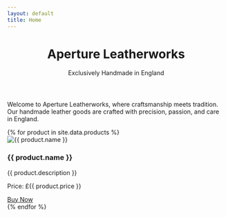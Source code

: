 ```yaml
---
layout: default
title: Home
---
```


<header class="hero">
    <h1>Aperture Leatherworks</h1>
    <p class="slogan">Exclusively Handmade in England</p>
</header>

<section class="intro">
    <p>Welcome to Aperture Leatherworks, where craftsmanship meets tradition. Our handmade leather goods are crafted with precision, passion, and care in England.</p>
</section>

<section class="products">
    {% for product in site.data.products %}
    <div class="product">
        <img src="{{ product.image }}" alt="{{ product.name }}">
        <h3>{{ product.name }}</h3>
        <p>{{ product.description }}</p>
        <p>Price: £{{ product.price }}</p>
        <a href="{{ product.stripe_link }}" class="cta">Buy Now</a>
    </div>
    {% endfor %}
</section>
